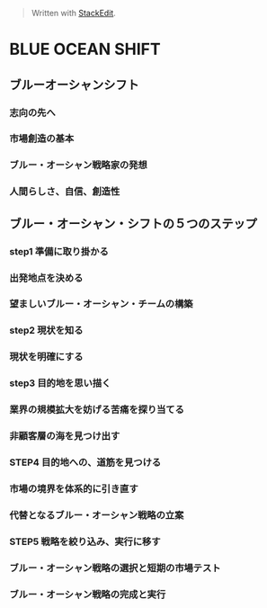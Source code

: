 
> Written with [StackEdit](https://stackedit.io/).
# BLUE OCEAN SHIFT

## ブルーオーシャンシフト
### 志向の先へ
### 市場創造の基本
### ブルー・オーシャン戦略家の発想
### 人間らしさ、自信、創造性

## ブルー・オーシャン・シフトの５つのステップ
### step1 準備に取り掛かる
### 出発地点を決める
### 望ましいブルー・オーシャン・チームの構築

### step2 現状を知る
### 現状を明確にする

### step3 目的地を思い描く
### 業界の規模拡大を妨げる苦痛を探り当てる
### 非顧客層の海を見つけ出す

### STEP4 目的地への、道筋を見つける
### 市場の境界を体系的に引き直す
### 代替となるブルー・オーシャン戦略の立案

### STEP5 戦略を絞り込み、実行に移す
### ブルー・オーシャン戦略の選択と短期の市場テスト
### ブルー・オーシャン戦略の完成と実行
<!--stackedit_data:
eyJoaXN0b3J5IjpbMjEyMzk0MjAxNCw3MzA5OTgxMTZdfQ==
-->